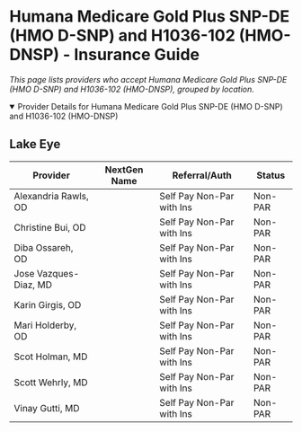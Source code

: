 # Humana Medicare Gold Plus SNP-DE (HMO D-SNP) and H1036-102 (HMO-DNSP) - Insurance Guide

*This page lists providers who accept Humana Medicare Gold Plus SNP-DE (HMO D-SNP) and H1036-102 (HMO-DNSP), grouped by location.*

<details open><summary>Provider Details for Humana Medicare Gold Plus SNP-DE (HMO D-SNP) and H1036-102 (HMO-DNSP)</summary>

## Lake Eye 

| Provider | NextGen Name | Referral/Auth | Status |
|----------|-------------|--------------|--------|
| Alexandria Rawls, OD |  | Self Pay Non-Par with Ins | Non-PAR |
| Christine Bui, OD |  | Self Pay Non-Par with Ins | Non-PAR |
| Diba Ossareh, OD |  | Self Pay Non-Par with Ins | Non-PAR |
| Jose Vazques-Diaz, MD |  | Self Pay Non-Par with Ins | Non-PAR |
| Karin Girgis, OD |  | Self Pay Non-Par with Ins | Non-PAR |
| Mari Holderby, OD |  | Self Pay Non-Par with Ins | Non-PAR |
| Scot Holman, MD |  | Self Pay Non-Par with Ins | Non-PAR |
| Scott Wehrly, MD |  | Self Pay Non-Par with Ins | Non-PAR |
| Vinay Gutti, MD |  | Self Pay Non-Par with Ins | Non-PAR |

</details>

